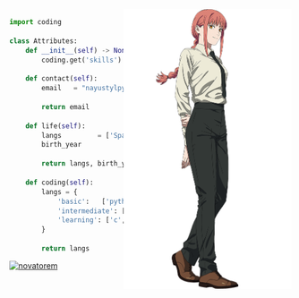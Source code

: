 <img src="https://github.com/Nayustyle/Nayustyle/blob/main/makima.png" width="300" img align="right" />

<!-- GO CODE -->
```python
import coding

class Attributes:
	def __init__(self) -> None:
		coding.get('skills')
		
	def contact(self):
	    email   = "nayustylpy@gmail.com"
	    
	    return email

	def life(self):
		langs         = ['Spanish', 'English']
		birth_year           = '08/20/23'

		return langs, birth_year
		
	def coding(self):
		langs = {
			'basic':   ['python','java'],
			'intermediate': ['sql','javascript', 'html', 'css'],
			'learning': ['c', 'c#','c++']
		}
		
		return langs
```


[<img src="https://novatorem-6wkbdky8e-nayustyle.vercel.app/api/spotify" alt="novatorem" width="350" />]()
